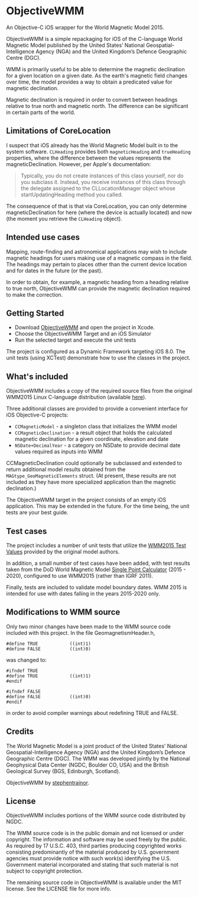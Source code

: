 ObjectiveWMM
============

An Objective-C iOS wrapper for the World Magnetic Model 2015.

ObjectiveWMM is a simple repackaging for iOS of the C-language World Magnetic Model published by the United States’ National Geospatial-Intelligence Agency (NGA) and the United Kingdom’s Defence Geographic Centre (DGC).

WMM is primarily useful to be able to determine the magnetic declination for a given location on a given date. As the earth's magnetic field changes over time, the model provides a way to obtain a predicated value for magnetic declination.

Magnetic declination is required in order to convert between headings relative to true north and magnetic north. The difference can be significant in certain parts of the world.

## Limitations of CoreLocation

I suspect that iOS already has the World Magnetic Model built in to the system software. `CLHeading` provides both `magneticHeading` and `trueHeading` properties, where the difference between the values represents the magneticDeclination. However, per Apple's documentation:

>Typically, you do not create instances of this class yourself, nor do you subclass it. Instead, you receive instances of this class through the delegate assigned to the CLLocationManager object whose startUpdatingHeading method you called.

The consequence of that is that via CoreLocation, you can only determine magneticDeclination for here (where the device is actually located) and now (the moment you retrieve the `CLHeading` object).

## Intended use cases

Mapping, route-finding and astronomical applications may wish to include magnetic headings for users making use of a magnetic compass in the field. The headings may pertain to places other than the current device location and for dates in the future (or the past).

In order to obtain, for example, a magnetic heading from a heading relative to true north, ObjectiveWMM can provide the magnetic declination required to make the correction.

## Getting Started

* Download [ObjectiveWMM](https://github.com/stephent/ObjectiveWMM/archive/master.zip) and open the project in Xcode.
* Choose the ObjectiveWMM Target and an iOS Simulator
* Run the selected target and execute the unit tests

The project is configured as a Dynamic Framework targeting iOS 8.0. The unit tests (using XCTest) demonstrate how to use the classes in the project.

## What's included

ObjectiveWMM includes a copy of the required source files from the original WMM2015 Linux C-language distribution (available [here](http://www.ngdc.noaa.gov/geomag/WMM/soft.shtml)).

Three additional classes are provided to provide a convenient interface for iOS Objective-C projects:

* `CCMagneticModel` - a singleton class that initializes the WMM model
* `CCMagneticDeclination` - a result object that holds the calculated magnetic declination for a given coordinate, elevation and date
* `NSDate+DecimalYear` - a category on NSDate to provide decimal date values required as inputs into WMM

CCMagneticDeclination could optionally be subclassed and extended to return additional model results obtained from the `MAGtype_GeoMagneticElements` struct. (At present, these results are not included as they have more specialized application than the magnetic declination.)

The ObjectiveWMM target in the project consists of an empty iOS application. This may be extended in the future. For the time being, the unit tests are your best guide.

## Test cases

The project includes a number of unit tests that utilize the [WMM2015 Test Values](http://www.ngdc.noaa.gov/geomag/WMM/data/WMM2015/WMM2015testvalues.pdf) provided by the original model authors.

In addition, a small number of test cases have been added, with test results taken from the DoD World Magnetic Model [Single Point Calculator](http://www.ngdc.noaa.gov/geomag-web/#igrfwmm) (2015 - 2020), configured to use WMM2015 (rather than IGRF 2011).

Finally, tests are included to validate model boundary dates. WMM 2015 is intended for use with dates falling in the years 2015-2020 only.

## Modifications to WMM source

Only two minor changes have been made to the WMM source code included with this project. In the file GeomagnetismHeader.h, 

	#define TRUE            ((int)1)
	#define FALSE           ((int)0)

was changed to:

	#ifndef TRUE
	#define TRUE            ((int)1)
	#endif

	#ifndef FALSE
	#define FALSE           ((int)0)
	#endif

in order to avoid compiler warnings about redefining TRUE and FALSE.

## Credits

The World Magnetic Model is a joint product of the United States’ National Geospatial-Intelligence Agency (NGA) and the United Kingdom’s Defence Geographic Centre (DGC). The WMM was developed jointly by the National Geophysical Data Center (NGDC, Boulder CO, USA) and the British Geological Survey (BGS, Edinburgh, Scotland).

ObjectiveWMM by [stephentrainor](https://github.com/stephent/).

## License

ObjectiveWMM includes portions of the WMM source code distributed by NGDC.

The WMM source code is in the public domain and not licensed or under copyright. The information and software may be used freely by the public. As required by 17 U.S.C. 403, third parties producing copyrighted works consisting predominantly of the material produced by U.S. government agencies must provide notice with such work(s) identifying the U.S. Government material incorporated and stating that such material is not subject to copyright protection.

The remaining source code in ObjectiveWMM is available under the MIT license. See the LICENSE file for more info.


